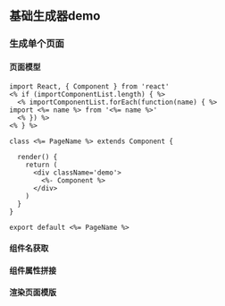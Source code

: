 ## 基础生成器demo
### 生成单个页面
#### 页面模型
``````````
import React, { Component } from 'react'
<% if (importComponentList.length) { %>
  <% importComponentList.forEach(function(name) { %>
import <%= name %> from '<%= name %>'
  <% }) %>
<% } %>

class <%= PageName %> extends Component {

  render() {
    return (
      <div className='demo'>
        <%- Component %>
      </div>
    )
  }
}

export default <%= PageName %>
``````````
#### 组件名获取
#### 组件属性拼接
#### 渲染页面模版